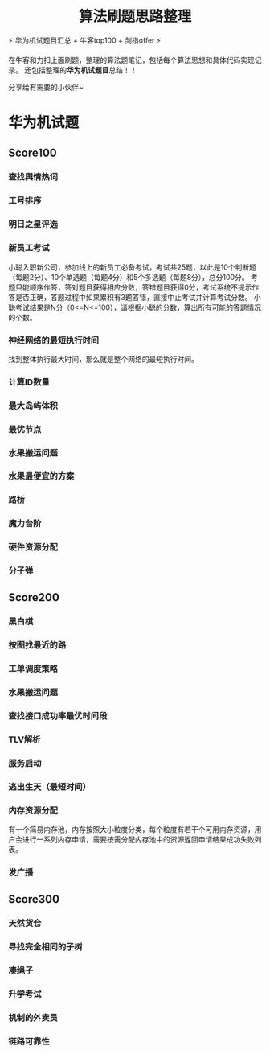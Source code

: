 <h1 align="center">算法刷题思路整理 </h1>

⚡ 华为机试题目汇总 + 牛客top100 + 剑指offer ⚡

在牛客和力扣上面刷题，整理的算法题笔记，包括每个算法思想和具体代码实现记录。
还包括整理的**华为机试题目**总结！！

分享给有需要的小伙伴~ 

# 华为机试题
## Score100
### 查找舆情热词

### 工号排序
### 明日之星评选
### 新员工考试
小聪入职新公司，参加线上的新员工必备考试，考试共25题，以此是10个判断题（每题2分）、10个单选题（每题4分）和5个多选题（每题8分），总分100分。
考题只能顺序作答，答对题目获得相应分数，答错题目获得0分，考试系统不提示作答是否正确，答题过程中如果累积有3题答错，直接中止考试并计算考试分数。
小聪考试结果是N分（0<=N<=100），请根据小聪的分数，算出所有可能的答题情况的个数。
### 神经网络的最短执行时间
找到整体执行最大时间，那么就是整个网络的最短执行时间。
### 计算ID数量
### 最大岛屿体积
### 最优节点
### 水果搬运问题
### 水果最便宜的方案
### 路桥
### 魔力台阶
### 硬件资源分配
### 分子弹
## Score200
### 黑白棋
### 按图找最近的路
### 工单调度策略
### 水果搬运问题
### 查找接口成功率最优时间段
### TLV解析
### 服务启动
### 逃出生天（最短时间）
### 内存资源分配
有一个简易内存池，内存按照大小粒度分类，每个粒度有若干个可用内存资源，用户会进行一系列内存申请，需要按需分配内存池中的资源返回申请结果成功失败列表。
### 发广播
## Score300
### 天然货仓
### 寻找完全相同的子树
### 凑绳子
### 升学考试
### 机制的外卖员
### 链路可靠性

